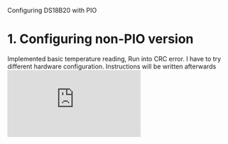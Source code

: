 Configuring DS18B20 with PIO

# 1. Configuring non-PIO version
Implemented basic temperature reading, Run into CRC error. I have to try
different hardware configuration. Instructions will be written afterwards
![Some datasheet](https://www.analog.com/media/en/technical-documentation/data-sheets/DS18B20.pdf)

